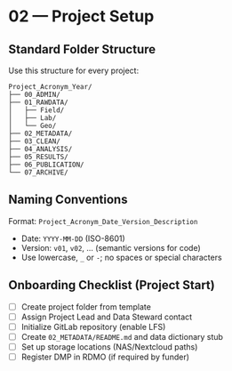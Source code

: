 # 02 — Project Setup

## Standard Folder Structure
Use this structure for every project:

```
Project_Acronym_Year/
├── 00_ADMIN/
├── 01_RAWDATA/
│   ├── Field/
│   ├── Lab/
│   └── Geo/
├── 02_METADATA/
├── 03_CLEAN/
├── 04_ANALYSIS/
├── 05_RESULTS/
├── 06_PUBLICATION/
└── 07_ARCHIVE/
```

## Naming Conventions
Format: `Project_Acronym_Date_Version_Description`
- Date: `YYYY-MM-DD` (ISO-8601)
- Version: `v01`, `v02`, ... (semantic versions for code)
- Use lowercase, `_` or `-`; no spaces or special characters

## Onboarding Checklist (Project Start)
- [ ] Create project folder from template
- [ ] Assign Project Lead and Data Steward contact
- [ ] Initialize GitLab repository (enable LFS)
- [ ] Create `02_METADATA/README.md` and data dictionary stub
- [ ] Set up storage locations (NAS/Nextcloud paths)
- [ ] Register DMP in RDMO (if required by funder)
